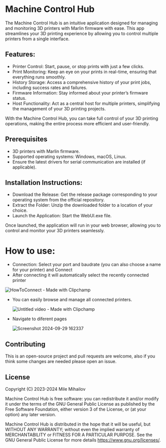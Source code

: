 # Machine Control Hub
The Machine Control Hub is an intuitive application designed for managing and monitoring 3D printers with Marlin firmware with ease. This app streamlines your 3D printing experience by allowing you to control multiple printers from a single interface.

## Features:

- Printer Control: Start, pause, or stop prints with just a few clicks.
- Print Monitoring: Keep an eye on your prints in real-time, ensuring that everything runs smoothly.
- History Storage: Access a comprehensive history of your print jobs, including success rates and failures.
- Firmware Information: Stay informed about your printer’s firmware status.
- Host Functionality: Act as a central host for multiple printers, simplifying the management of your 3D printing projects.

With the Machine Control Hub, you can take full control of your 3D printing operations, making the entire process more efficient and user-friendly.

## Prerequisites
- 3D printers with Marlin firmware.
- Supported operating systems: Windows, macOS, Linux.
- Ensure the latest drivers for serial communication are installed (if applicable).

## Installation Instructions:

- Download the Release: Get the release package corresponding to your operating system from the official repository.
- Extract the Folder: Unzip the downloaded folder to a location of your choice.
- Launch the Application: Start the WebUI.exe file.

Once launched, the application will run in your web browser, allowing you to control and monitor your 3D printers seamlessly.

# How to use:

- Connection: Select your port and baudrate (you can also choose a name for your printer) and Connect
- After connecting it will automatically select the recently connected printer
  
![HowToConnect - Made with Clipchamp](https://github.com/user-attachments/assets/7ae916f0-d6b7-4a21-b59a-9547bdf3bced)




- You can easily browse and manage all connected printers.

  ![Untitled video - Made with Clipchamp](https://github.com/user-attachments/assets/0547d48e-fd68-46dc-b4e1-4e17547a6e50)

- Navigate to diferent pages
  
  ![Screenshot 2024-09-29 162337](https://github.com/user-attachments/assets/b05ab1f4-ab52-4fc7-b9f3-131932148f0e)

## Contributing

This is an open-source project and pull requests are welcome, also if you think some changes are needed please open an issue.

## License

Copyright (C) 2023-2024 Mile Mihailov

Machine Control Hub is free software: you can redistribute it and/or modify
it under the terms of the GNU General Public License as published by
the Free Software Foundation, either version 3 of the License, or
(at your option) any later version.

Machine Control Hub is distributed in the hope that it will be useful,
but WITHOUT ANY WARRANTY; without even the implied warranty of
MERCHANTABILITY or FITNESS FOR A PARTICULAR PURPOSE.  See the
GNU General Public License for more details <https://www.gnu.org/licenses/>.
